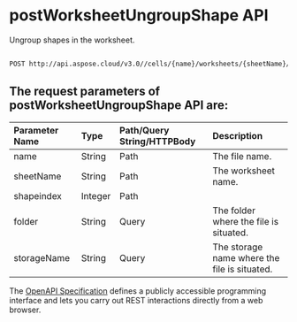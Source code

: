 # **postWorksheetUngroupShape API**

Ungroup shapes in the worksheet. 

```bash

POST http://api.aspose.cloud/v3.0//cells/{name}/worksheets/{sheetName}/shapes/{shapeindex}/ungroup

```

## The request parameters of **postWorksheetUngroupShape** API are: 

| Parameter Name | Type | Path/Query String/HTTPBody | Description | 
| :- | :- | :- |:- | 
|name|String|Path|The file name.|
|sheetName|String|Path|The worksheet name.|
|shapeindex|Integer|Path||
|folder|String|Query|The folder where the file is situated.|
|storageName|String|Query|The storage name where the file is situated.|


The [OpenAPI Specification](https://reference.aspose.cloud/cells/#/ShapesController/PostWorksheetUngroupShape) defines a publicly accessible programming interface and lets you carry out REST interactions directly from a web browser.
